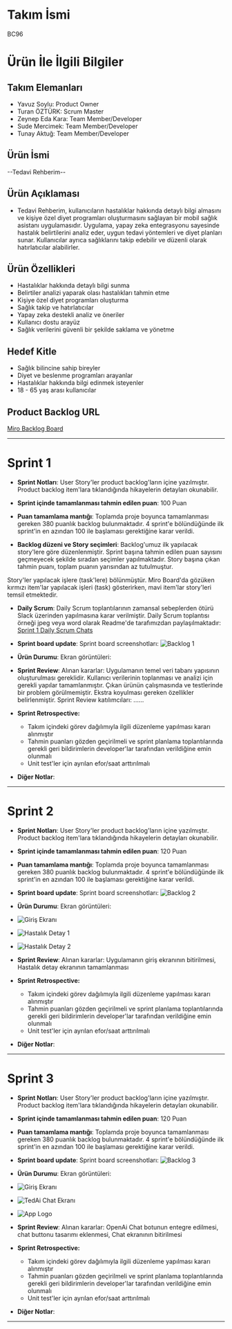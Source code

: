 # **Takım İsmi**

BC96

# Ürün İle İlgili Bilgiler

## Takım Elemanları
 
- Yavuz Soylu: Product Owner
- Turan ÖZTÜRK: Scrum Master
- Zeynep Eda Kara: Team Member/Developer
- Sude Mercimek: Team Member/Developer
- Tunay Aktuğ: Team Member/Developer

## Ürün İsmi

--Tedavi Rehberim--

## Ürün Açıklaması

- Tedavi Rehberim, kullanıcıların hastalıklar hakkında detaylı bilgi almasını ve kişiye özel diyet programları oluşturmasını sağlayan bir mobil sağlık asistanı uygulamasıdır. Uygulama, yapay zeka entegrasyonu sayesinde hastalık belirtilerini analiz eder, uygun tedavi yöntemleri ve diyet planları sunar. Kullanıcılar ayrıca sağlıklarını takip edebilir ve düzenli olarak hatırlatıcılar alabilirler.

## Ürün Özellikleri

- Hastalıklar hakkında detaylı bilgi sunma
- Belirtiler analizi yaparak olası hastalıkları tahmin etme
- Kişiye özel diyet programları oluşturma
- Sağlık takip ve hatırlatıcılar
- Yapay zeka destekli analiz ve öneriler
- Kullanıcı dostu arayüz
- Sağlık verilerini güvenli bir şekilde saklama ve yönetme

## Hedef Kitle

- Sağlık bilincine sahip bireyler
- Diyet ve beslenme programları arayanlar
- Hastalıklar hakkında bilgi edinmek isteyenler
- 18 - 65 yaş arası kullanıcılar

## Product Backlog URL

[Miro Backlog Board](https://miro.com/app/board/uXjVK06_Glo=/?share_link_id=650079859782)

---

# Sprint 1

- **Sprint Notları**: User Story'ler product backlog'ların içine yazılmıştır. Product backlog item'lara tıklandığında hikayelerin detayları okunabilir.

- **Sprint içinde tamamlanması tahmin edilen puan**: 100 Puan

- **Puan tamamlama mantığı**: Toplamda proje boyunca tamamlanması gereken 380 puanlık backlog bulunmaktadır. 4 sprint'e bölündüğünde ilk sprint'in en azından 100 ile başlaması gerektiğine karar verildi.

- **Backlog düzeni ve Story seçimleri**: Backlog'umuz ilk yapılacak story'lere göre düzenlenmiştir. Sprint başına tahmin edilen puan sayısını geçmeyecek şekilde sıradan seçimler yapılmaktadır. Story başına çıkan tahmin puanı, toplam puanın yarısından az tutulmuştur. 

Story'ler yapılacak işlere (task'lere) bölünmüştür. Miro Board'da gözüken kırmızı item'lar yapılacak işleri (task) gösterirken, mavi item'lar story'leri temsil etmektedir.

- **Daily Scrum**: Daily Scrum toplantılarının zamansal sebeplerden ötürü Slack üzerinden yapılmasına karar verilmiştir. Daily Scrum toplantısı örneği jpeg veya word olarak Readme'de tarafımızdan paylaşılmaktadır: [Sprint 1 Daily Scrum Chats](https://github.com/OyunveUygulamaAkademisi/BootcampScrumTemplate/blob/main/ProjectManagement/Sprint1Documents/DailyScrumMeetingNotesSprint1.docx?raw=true)

- **Sprint board update**: Sprint board screenshotları: 
![Backlog 1](https://raw.githubusercontent.com/yvzsylu/Bootcamp96/main/ProjectManagement/Sprint1Documents/backlog1.jpg) 

- **Ürün Durumu**: Ekran görüntüleri:

- **Sprint Review**: 
Alınan kararlar: Uygulamanın temel veri tabanı yapısının oluşturulması gereklidir. Kullanıcı verilerinin toplanması ve analizi için gerekli yapılar tamamlanmıştır. Çıkan ürünün çalışmasında ve testlerinde bir problem görülmemiştir. Ekstra koyulması gereken özellikler belirlenmiştir. Sprint Review katılımcıları: ......

- **Sprint Retrospective:**
  - Takım içindeki görev dağılımıyla ilgili düzenleme yapılması kararı alınmıştır
  - Tahmin puanları gözden geçirilmeli ve sprint planlama toplantılarında gerekli geri bildirimlerin developer'lar tarafından verildiğine emin olunmalı
  - Unit test'ler için ayrılan efor/saat arttırılmalı 

- **Diğer Notlar**:

---

# Sprint 2


- **Sprint Notları**: User Story'ler product backlog'ların içine yazılmıştır. Product backlog item'lara tıklandığında hikayelerin detayları okunabilir.

- **Sprint içinde tamamlanması tahmin edilen puan**: 120 Puan

- **Puan tamamlama mantığı**: Toplamda proje boyunca tamamlanması gereken 380 puanlık backlog bulunmaktadır. 4 sprint'e bölündüğünde ilk sprint'in en azından 100 ile başlaması gerektiğine karar verildi.

- **Sprint board update**: Sprint board screenshotları: 
![Backlog 2](https://raw.githubusercontent.com/yvzsylu/Bootcamp96/main/ProjectManagement/Sprint2Documents/backlog2.png) 

- **Ürün Durumu**: Ekran görüntüleri:
- ![Giriş Ekranı](https://raw.githubusercontent.com/yvzsylu/Bootcamp96/main/ProjectManagement/Sprint2Documents/giris_ekrani.png) 
- ![Hastalık Detay 1](https://raw.githubusercontent.com/yvzsylu/Bootcamp96/main/ProjectManagement/Sprint2Documents/hastalik_detay1.png) 
- ![Hastalık Detay 2](https://raw.githubusercontent.com/yvzsylu/Bootcamp96/main/ProjectManagement/Sprint2Documents/hastalik_detay_2.png) 

- **Sprint Review**: 
Alınan kararlar: Uygulamanın giriş ekranının bitirilmesi, Hastalık detay ekranının tamamlanması

- **Sprint Retrospective:**
  - Takım içindeki görev dağılımıyla ilgili düzenleme yapılması kararı alınmıştır
  - Tahmin puanları gözden geçirilmeli ve sprint planlama toplantılarında gerekli geri bildirimlerin developer'lar tarafından verildiğine emin olunmalı
  - Unit test'ler için ayrılan efor/saat arttırılmalı 

- **Diğer Notlar**:


---

# Sprint 3


- **Sprint Notları**: User Story'ler product backlog'ların içine yazılmıştır. Product backlog item'lara tıklandığında hikayelerin detayları okunabilir.

- **Sprint içinde tamamlanması tahmin edilen puan**: 120 Puan

- **Puan tamamlama mantığı**: Toplamda proje boyunca tamamlanması gereken 380 puanlık backlog bulunmaktadır. 4 sprint'e bölündüğünde ilk sprint'in en azından 100 ile başlaması gerektiğine karar verildi.

- **Sprint board update**: Sprint board screenshotları: 
![Backlog 3](https://raw.githubusercontent.com/yvzsylu/Bootcamp96/main/ProjectManagement/Sprint3Documents/backlog3.jpg) 

- **Ürün Durumu**: Ekran görüntüleri:
- ![Giriş Ekranı](https://raw.githubusercontent.com/yvzsylu/Bootcamp96/main/ProjectManagement/Sprint2Documents/giris_ekrani.png) 
- ![TedAi Chat Ekranı](https://raw.githubusercontent.com/yvzsylu/Bootcamp96/main/ProjectManagement/Sprint3Documents/TedAi_chat_screen.png) 
- ![App Logo](https://raw.githubusercontent.com/yvzsylu/Bootcamp96/main/ProjectManagement/Sprint2Documents/tedavi_rehberim_app_logo.jpeg) 

- **Sprint Review**: 
Alınan kararlar: OpenAi Chat botunun entegre edilmesi, chat buttonu tasarımı eklenmesi, Chat ekranının bitirilmesi

- **Sprint Retrospective:**
  - Takım içindeki görev dağılımıyla ilgili düzenleme yapılması kararı alınmıştır
  - Tahmin puanları gözden geçirilmeli ve sprint planlama toplantılarında gerekli geri bildirimlerin developer'lar tarafından verildiğine emin olunmalı
  - Unit test'ler için ayrılan efor/saat arttırılmalı 

- **Diğer Notlar**:
---
